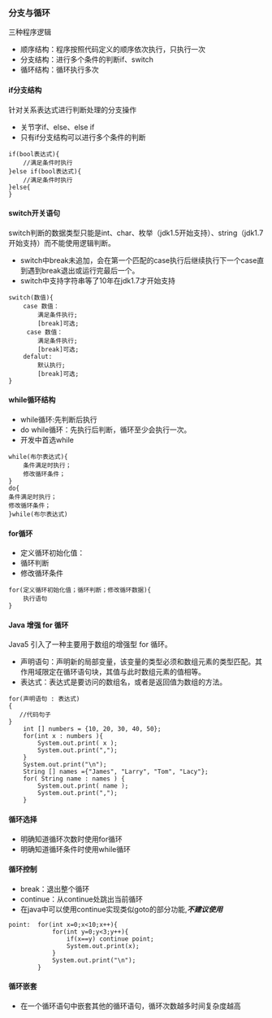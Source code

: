 ### 分支与循环
三种程序逻辑
-   顺序结构：程序按照代码定义的顺序依次执行，只执行一次
-   分支结构：进行多个条件的判断if、switch
-   循环结构：循环执行多次
#### if分支结构
针对关系表达式进行判断处理的分支操作
-   关节字if、else、else if
-   只有if分支结构可以进行多个条件的判断
```
if(bool表达式){
    //满足条件时执行
}else if(bool表达式){
    //满足条件时执行
}else{
}
```
#### switch开关语句
switch判断的数据类型只能是int、char、枚举（jdk1.5开始支持）、string（jdk1.7开始支持）而不能使用逻辑判断。
-   switch中break未追加，会在第一个匹配的case执行后继续执行下一个case直到遇到break退出或运行完最后一个。
-   switch中支持字符串等了10年在jdk1.7才开始支持
```
switch(数值){
    case 数值：
        满足条件执行;
        [break]可选;
     case 数值：
        满足条件执行;
        [break]可选;
    defalut:
        默认执行;
        [break]可选;
}
```
#### while循环结构
-   while循环:先判断后执行
-   do while循环：先执行后判断，循环至少会执行一次。
-   开发中首选while
```
while(布尔表达式){
    条件满足时执行；
    修改循环条件；
}
do{
条件满足时执行；
修改循环条件；
}while(布尔表达式)
```
#### for循环
-   定义循环初始化值：
-   循环判断
-   修改循环条件
```
for(定义循环初始化值；循环判断；修改循环数据){
    执行语句
}
```
#### Java 增强 for 循环
Java5 引入了一种主要用于数组的增强型 for 循环。
-   声明语句：声明新的局部变量，该变量的类型必须和数组元素的类型匹配。其作用域限定在循环语句块，其值与此时数组元素的值相等。
-   表达式：表达式是要访问的数组名，或者是返回值为数组的方法。
```
for(声明语句 : 表达式)
{
   //代码句子
}
    int [] numbers = {10, 20, 30, 40, 50};
    for(int x : numbers ){
        System.out.print( x );
        System.out.print(",");
    }
    System.out.print("\n");
    String [] names ={"James", "Larry", "Tom", "Lacy"};
    for( String name : names ) {
        System.out.print( name );
        System.out.print(",");
    }
```

#### 循环选择
-   明确知道循环次数时使用for循环
-   明确知道循环条件时使用while循环
#### 循环控制
-   break：退出整个循环
-   continue：从continue处跳出当前循环
-   在java中可以使用continue实现类似goto的部分功能,***不建议使用***
```
point:  for(int x=0;x<10;x++){
            for(int y=0;y<3;y++){
                if(x==y) continue point;
                System.out.print(x);
            }
            System.out.print("\n");
        }
```
#### 循环嵌套
-   在一个循环语句中嵌套其他的循环语句，循环次数越多时间复杂度越高